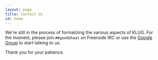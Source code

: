 ```yaml
---
layout: page
title: Contact Us
id: home
---
```


We're still in the process of formalizing the various aspects of KLUG.
For the moment, please join `##geekbhaat` on Freenode IRC or use the
[Google Group](http://groups.google.com/group/kgplug) to start talking
to us.

Thank you for your patience.
